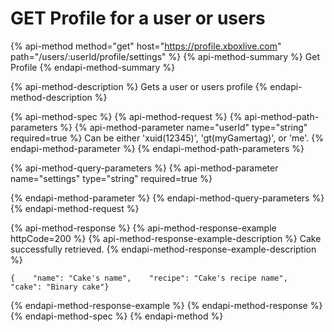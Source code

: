 # GET Profile for a user or users

{% api-method method="get" host="https://profile.xboxlive.com" path="/users/:userId/profile/settings" %}
{% api-method-summary %}
Get Profile
{% endapi-method-summary %}

{% api-method-description %}
Gets a user or users profile
{% endapi-method-description %}

{% api-method-spec %}
{% api-method-request %}
{% api-method-path-parameters %}
{% api-method-parameter name="userId" type="string" required=true %}
Can be either 'xuid\(12345\)', 'gt\(myGamertag\)', or 'me'.
{% endapi-method-parameter %}
{% endapi-method-path-parameters %}

{% api-method-query-parameters %}
{% api-method-parameter name="settings" type="string" required=true %}

{% endapi-method-parameter %}
{% endapi-method-query-parameters %}
{% endapi-method-request %}

{% api-method-response %}
{% api-method-response-example httpCode=200 %}
{% api-method-response-example-description %}
Cake successfully retrieved.
{% endapi-method-response-example-description %}

```
{    "name": "Cake's name",    "recipe": "Cake's recipe name",    "cake": "Binary cake"}
```
{% endapi-method-response-example %}
{% endapi-method-response %}
{% endapi-method-spec %}
{% endapi-method %}



